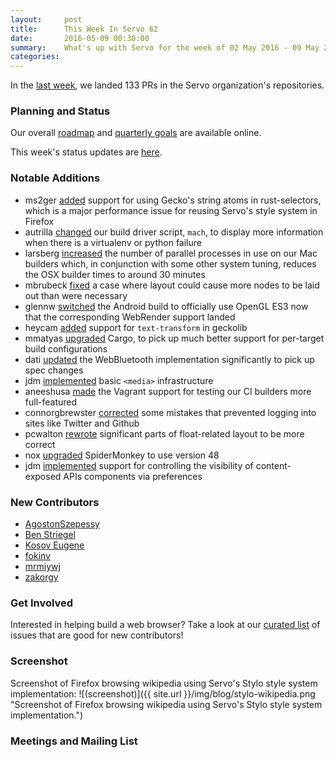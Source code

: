 ```yaml
---
layout:     post
title:      This Week In Servo 62
date:       2016-05-09 00:30:00
summary:    What's up with Servo for the week of 02 May 2016 - 09 May 2016
categories:
---
```


In the [last week](https://github.com/pulls?page=1&q=is%3Apr+is%3Amerged+closed%3A2016-05-02..2016-05-09+user%3Aservo), we landed 133 PRs in the Servo organization's repositories.

### Planning and Status

Our overall [roadmap](https://github.com/servo/servo/wiki/Roadmap) and [quarterly goals](https://docs.google.com/document/d/1JMOtVkRtb-s7auoQdnX810HGglkMK054LTXOo0_rdrU/pub) are available online.

This week's status updates are [here](http://statusupdates.dev.mozaws.net/project/servo).

### Notable Additions
 
 - ms2ger [added](https://github.com/servo/rust-selectors/pull/86) support for using Gecko's string atoms in rust-selectors, which is a major performance issue for reusing Servo's style system in Firefox
 - autrilla [changed](https://github.com/servo/servo/pull/11067) our build driver script, `mach`, to display more information when there is a virtualenv or python failure
 - larsberg [increased](https://github.com/servo/saltfs/pull/366) the number of parallel processes in use on our Mac builders which, in conjunction with some other system tuning, reduces the OSX builder times to around 30 minutes
 - mbrubeck [fixed](https://github.com/servo/servo/pull/11037) a case where layout could cause more nodes to be laid out than were necessary
 - glennw [switched](https://github.com/servo/servo/pull/11021) the Android build to officially use OpenGL ES3 now that the corresponding WebRender support landed
 - heycam [added](https://github.com/servo/servo/pull/11002) support for `text-transform` in geckolib
 - mmatyas [upgraded](https://github.com/servo/servo/pull/10990) Cargo, to pick up much better support for per-target build configurations
 - dati [updated](https://github.com/servo/servo/pull/10632) the WebBluetooth implementation significantly to pick up spec changes
 - jdm [implemented](https://github.com/servo/servo/pull/8454) basic `<media>` infrastructure
 - aneeshusa [made](https://github.com/servo/saltfs/pull/298) the Vagrant support for testing our CI builders more full-featured
 - connorgbrewster [corrected](https://github.com/servo/servo/pull/11020) some mistakes that prevented logging into sites like Twitter and Github
 -  pcwalton [rewrote](https://github.com/servo/servo/pull/10691) significant parts of float-related layout to be more correct
 -  nox [upgraded](https://github.com/servo/servo/pull/10756) SpiderMonkey to use version 48
 -  jdm [implemented](https://github.com/servo/servo/pull/10081) support for controlling the visibility of content-exposed APIs components via preferences

### New Contributors

 - [AgostonSzepessy](https://github.com/AgostonSzepessy)
 - [Ben Striegel](https://github.com/bstrie)
 - [Kosov Eugene](https://github.com/kevgs)
 - [fokinv](https://github.com/fokinv)
 - [mrmiywj](https://github.com/mrmiywj)
 - [zakorgy](https://github.com/zakorgy)

### Get Involved

Interested in helping build a web browser? Take a look at our [curated list](https://starters.servo.org/) of issues that are good for new contributors!

### Screenshot

Screenshot of Firefox browsing wikipedia using Servo's Stylo style system implementation:
![(screenshot)]({{ site.url }}/img/blog/stylo-wikipedia.png "Screenshot of Firefox browsing wikipedia using Servo's Stylo style system implementation.")

### Meetings and Mailing List


